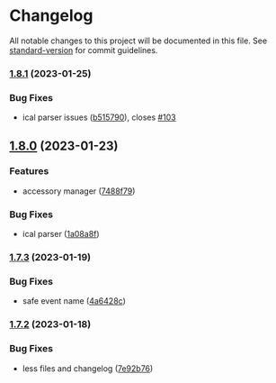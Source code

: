 # Changelog

All notable changes to this project will be documented in this file. See [standard-version](https://github.com/conventional-changelog/standard-version) for commit guidelines.

### [1.8.1](https://github.com/uamanager/homebridge-calendar-scheduler/compare/v1.8.0...v1.8.1) (2023-01-25)


### Bug Fixes

* ical parser issues ([b515790](https://github.com/uamanager/homebridge-calendar-scheduler/commit/b515790b79d508b825f812dbddecbc60e81d1836)), closes [#103](https://github.com/uamanager/homebridge-calendar-scheduler/issues/103)

## [1.8.0](https://github.com/uamanager/homebridge-calendar-scheduler/compare/v1.7.3...v1.8.0) (2023-01-23)


### Features

* accessory manager ([7488f79](https://github.com/uamanager/homebridge-calendar-scheduler/commit/7488f79f78a9d55ea6a1cf6e62f0a0f3a3239c60))


### Bug Fixes

* ical parser ([1a08a8f](https://github.com/uamanager/homebridge-calendar-scheduler/commit/1a08a8f989f57b2d980669249712edfc4e4d1829))

### [1.7.3](https://github.com/uamanager/homebridge-calendar-scheduler/compare/v1.7.2...v1.7.3) (2023-01-19)


### Bug Fixes

* safe event name ([4a6428c](https://github.com/uamanager/homebridge-calendar-scheduler/commit/4a6428c27720bf55c1f30558dc15bafa32fdd172))

### [1.7.2](https://github.com/uamanager/homebridge-calendar-scheduler/compare/v1.7.1...v1.7.2) (2023-01-18)


### Bug Fixes

* less files and changelog ([7e92b76](https://github.com/uamanager/homebridge-calendar-scheduler/commit/7e92b769461d846fefa1ecba45946b1578e5dd9d))
